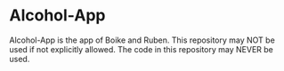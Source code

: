 Alcohol-App
===========
Alcohol-App is the app of Boike and Ruben.
This repository may NOT be used if not explicitly allowed.
The code in this repository may NEVER be used.

